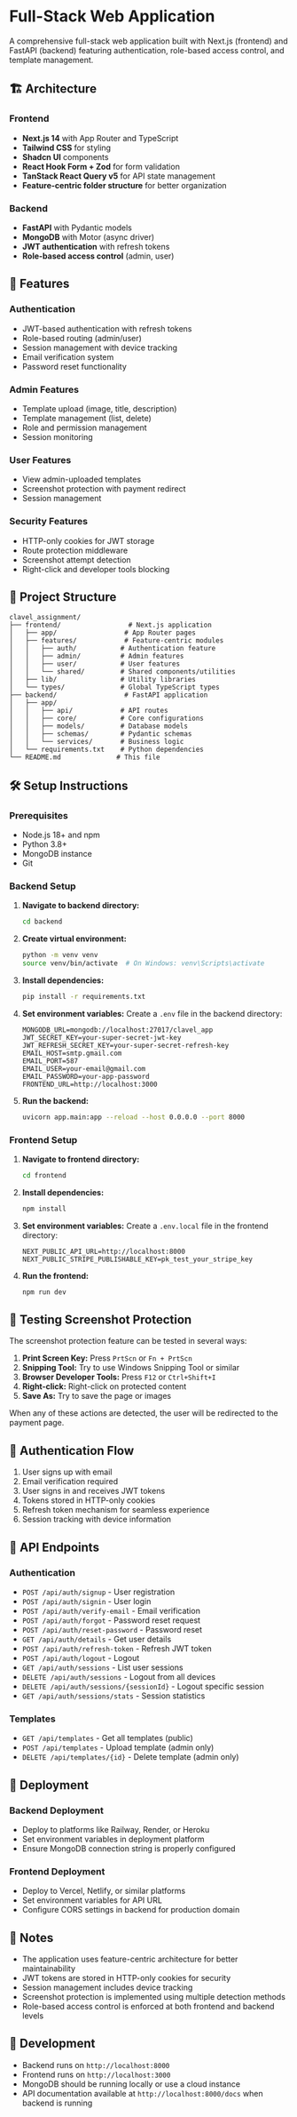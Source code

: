 # Full-Stack Web Application

A comprehensive full-stack web application built with Next.js (frontend) and FastAPI (backend) featuring authentication, role-based access control, and template management.

## 🏗️ Architecture

### Frontend
- **Next.js 14** with App Router and TypeScript
- **Tailwind CSS** for styling
- **Shadcn UI** components
- **React Hook Form + Zod** for form validation
- **TanStack React Query v5** for API state management
- **Feature-centric folder structure** for better organization

### Backend
- **FastAPI** with Pydantic models
- **MongoDB** with Motor (async driver)
- **JWT authentication** with refresh tokens
- **Role-based access control** (admin, user)

## 🚀 Features

### Authentication
- JWT-based authentication with refresh tokens
- Role-based routing (admin/user)
- Session management with device tracking
- Email verification system
- Password reset functionality

### Admin Features
- Template upload (image, title, description)
- Template management (list, delete)
- Role and permission management
- Session monitoring

### User Features
- View admin-uploaded templates
- Screenshot protection with payment redirect
- Session management

### Security Features
- HTTP-only cookies for JWT storage
- Route protection middleware
- Screenshot attempt detection
- Right-click and developer tools blocking

## 📁 Project Structure

```
clavel_assignment/
├── frontend/                 # Next.js application
│   ├── app/                 # App Router pages
│   ├── features/            # Feature-centric modules
│   │   ├── auth/           # Authentication feature
│   │   ├── admin/          # Admin features
│   │   ├── user/           # User features
│   │   └── shared/         # Shared components/utilities
│   ├── lib/                # Utility libraries
│   └── types/              # Global TypeScript types
├── backend/                 # FastAPI application
│   ├── app/
│   │   ├── api/            # API routes
│   │   ├── core/           # Core configurations
│   │   ├── models/         # Database models
│   │   ├── schemas/        # Pydantic schemas
│   │   └── services/       # Business logic
│   └── requirements.txt    # Python dependencies
└── README.md              # This file
```

## 🛠️ Setup Instructions

### Prerequisites
- Node.js 18+ and npm
- Python 3.8+
- MongoDB instance
- Git

### Backend Setup

1. **Navigate to backend directory:**
   ```bash
   cd backend
   ```

2. **Create virtual environment:**
   ```bash
   python -m venv venv
   source venv/bin/activate  # On Windows: venv\Scripts\activate
   ```

3. **Install dependencies:**
   ```bash
   pip install -r requirements.txt
   ```

4. **Set environment variables:**
   Create a `.env` file in the backend directory:
   ```env
   MONGODB_URL=mongodb://localhost:27017/clavel_app
   JWT_SECRET_KEY=your-super-secret-jwt-key
   JWT_REFRESH_SECRET_KEY=your-super-secret-refresh-key
   EMAIL_HOST=smtp.gmail.com
   EMAIL_PORT=587
   EMAIL_USER=your-email@gmail.com
   EMAIL_PASSWORD=your-app-password
   FRONTEND_URL=http://localhost:3000
   ```

5. **Run the backend:**
   ```bash
   uvicorn app.main:app --reload --host 0.0.0.0 --port 8000
   ```

### Frontend Setup

1. **Navigate to frontend directory:**
   ```bash
   cd frontend
   ```

2. **Install dependencies:**
   ```bash
   npm install
   ```

3. **Set environment variables:**
   Create a `.env.local` file in the frontend directory:
   ```env
   NEXT_PUBLIC_API_URL=http://localhost:8000
   NEXT_PUBLIC_STRIPE_PUBLISHABLE_KEY=pk_test_your_stripe_key
   ```

4. **Run the frontend:**
   ```bash
   npm run dev
   ```

## 🧪 Testing Screenshot Protection

The screenshot protection feature can be tested in several ways:

1. **Print Screen Key:** Press `PrtScn` or `Fn + PrtScn`
2. **Snipping Tool:** Try to use Windows Snipping Tool or similar
3. **Browser Developer Tools:** Press `F12` or `Ctrl+Shift+I`
4. **Right-click:** Right-click on protected content
5. **Save As:** Try to save the page or images

When any of these actions are detected, the user will be redirected to the payment page.

## 🔐 Authentication Flow

1. User signs up with email
2. Email verification required
3. User signs in and receives JWT tokens
4. Tokens stored in HTTP-only cookies
5. Refresh token mechanism for seamless experience
6. Session tracking with device information

## 🎯 API Endpoints

### Authentication
- `POST /api/auth/signup` - User registration
- `POST /api/auth/signin` - User login
- `POST /api/auth/verify-email` - Email verification
- `POST /api/auth/forgot` - Password reset request
- `POST /api/auth/reset-password` - Password reset
- `GET /api/auth/details` - Get user details
- `POST /api/auth/refresh-token` - Refresh JWT token
- `POST /api/auth/logout` - Logout
- `GET /api/auth/sessions` - List user sessions
- `DELETE /api/auth/sessions` - Logout from all devices
- `DELETE /api/auth/sessions/{sessionId}` - Logout specific session
- `GET /api/auth/sessions/stats` - Session statistics

### Templates
- `GET /api/templates` - Get all templates (public)
- `POST /api/templates` - Upload template (admin only)
- `DELETE /api/templates/{id}` - Delete template (admin only)

## 🚀 Deployment

### Backend Deployment
- Deploy to platforms like Railway, Render, or Heroku
- Set environment variables in deployment platform
- Ensure MongoDB connection string is properly configured

### Frontend Deployment
- Deploy to Vercel, Netlify, or similar platforms
- Set environment variables for API URL
- Configure CORS settings in backend for production domain

## 📝 Notes

- The application uses feature-centric architecture for better maintainability
- JWT tokens are stored in HTTP-only cookies for security
- Session management includes device tracking
- Screenshot protection is implemented using multiple detection methods
- Role-based access control is enforced at both frontend and backend levels

## 🔧 Development

- Backend runs on `http://localhost:8000`
- Frontend runs on `http://localhost:3000`
- MongoDB should be running locally or use a cloud instance
- API documentation available at `http://localhost:8000/docs` when backend is running 